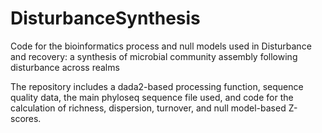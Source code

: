# DisturbanceSynthesis
Code for the bioinformatics process and null models used in  Disturbance and recovery: a synthesis of microbial community assembly following disturbance across realms

The repository includes a dada2-based processing function, sequence quality data, the main phyloseq sequence file used, and code for the calculation of richness, dispersion, turnover, and null model-based Z-scores. 
